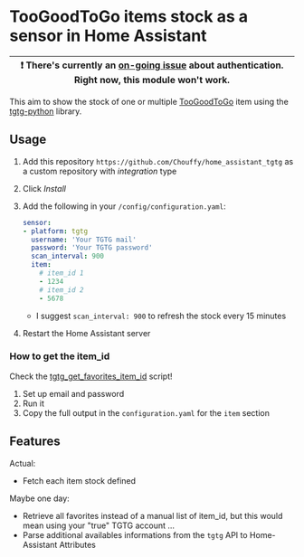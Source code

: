 # TooGoodToGo items stock as a sensor in Home Assistant

| :exclamation:  There's currently an [on-going issue](https://github.com/Chouffy/home_assistant_tgtg/issues/1) about authentication. Right now, this module won't work.  |
|-----------------------------------------|

This aim to show the stock of one or multiple [TooGoodToGo](https://toogoodtogo.com/) item using the [tgtg-python](https://github.com/ahivert/tgtg-python) library.

## Usage

1. Add this repository `https://github.com/Chouffy/home_assistant_tgtg` as a custom repository with *integration* type
1. Click *Install*
1. Add the following in your `/config/configuration.yaml`:

    ```yaml
    sensor:
    - platform: tgtg
      username: 'Your TGTG mail'
      password: 'Your TGTG password'
      scan_interval: 900
      item:
        # item_id 1
        - 1234
        # item_id 2
        - 5678
    ```

    * I suggest `scan_interval: 900` to refresh the stock every 15 minutes

1. Restart the Home Assistant server

### How to get the item_id

Check the [tgtg_get_favorites_item_id](./tgtg_get_favorites_item_id.py) script!

1. Set up email and password
1. Run it
1. Copy the full output in the `configuration.yaml` for the `item` section

## Features

Actual:

* Fetch each item stock defined

Maybe one day:

* Retrieve all favorites instead of a manual list of item_id, but this would mean using your "true" TGTG account ...
* Parse additional availables informations from the `tgtg` API to Home-Assistant Attributes
